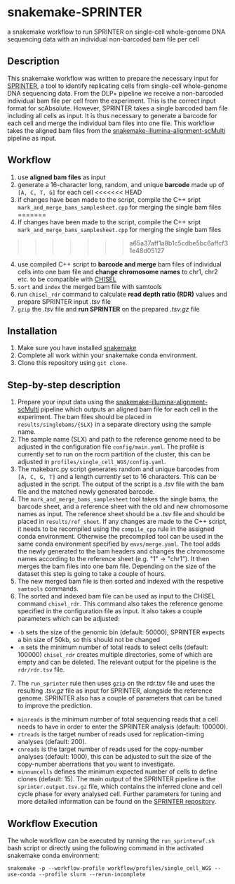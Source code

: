# snakemake-SPRINTER
a snakemake workflow to run SPRINTER on single-cell whole-genome DNA sequencing data with an individual non-barcoded bam file per cell

## Description
This snakemake workflow was written to prepare the necessary input for [SPRINTER](https://github.com/zaccaria-lab/SPRINTER), a tool to identify replicating cells from single-cell whole-genome DNA sequencing data. From the DLP+ pipeline we receive a non-barcoded individual bam file per cell from the experiment. This is the correct input format for scAbsolute. However, SPRINTER takes a single barcoded bam file including all cells as input. It is thus necessary to generate a barcode for each cell and merge the individual bam files into one file. This workflow takes the aligned bam files from the [snakemake-illumina-alignment-scMulti](https://github.com/tkasper-cruk/snakemake-illumina-alignment-scMulti) pipeline as input. 

## Workflow
1. use **aligned bam files** as input
2. generate a 16-character long, random, and unique **barcode** made up of `[A, C, T, G]` for each cell
<<<<<<< HEAD
3. if changes have been made to the script, compile the C++ sript `mark_and_merge_bams_samplesheet.cpp` for merging the single bam files
=======
3. If changes have been made to the script, compile the C++ sript `mark_and_merge_bams_samplesheet.cpp` for merging the single bam files
>>>>>>> a65a37aff1a8b1c5cdbe5bc6affcf31e48d05127
4. use compiled C++ script to **barcode and merge** bam files of individual cells into one bam file and **change chromosome names** to chr1, chr2 etc. to be compatible with [CHISEL](https://github.com/raphael-group/chisel)
5. `sort` and `index` the merged bam file with samtools
6. run `chisel_rdr` command to calculate **read depth ratio (RDR)** values and prepare SPRINTER input _.tsv_ file 
7. `gzip` the _.tsv_ file and **run SPRINTER** on the prepared _.tsv.gz_ file

## Installation
1. Make sure you have installed [snakemake](https://snakemake.readthedocs.io/en/stable/getting_started/installation.html)
2. Complete all work within your snakemake conda environment.
3. Clone this repository using `git clone`.

## Step-by-step description
1. Prepare your input data using the [snakemake-illumina-alignment-scMulti](https://github.com/tkasper-cruk/snakemake-illumina-alignment-scMulti) pipeline which outputs an aligned bam file for each cell in the experiment. The bam files should be placed in `results/singlebams/{SLX}` in a separate directory using the sample name. 
2. The sample name (SLX) and path to the reference genome need to be adjusted in the configuration file `config/main.yaml`. The profile is currently set to run on the rocm partition of the cluster, this can be adjusted in `profiles/single_cell_WGS/config.yaml`.
3. The makebarc.py script generates random and unique barcodes from `[A, C, G, T]` and a length currently set to 16 characters. This can be adjusted in the script. The output of the script is a _.tsv_ file with the bam file and the matched newly generated barcode. 
4. The `mark_and_merge_bams_samplesheet` tool takes the single bams, the barcode sheet, and a reference sheet with the old and new chromosome names as input. The reference sheet should be a _.tsv_ file and should be placed in `results/ref_sheet`. If any changes are made to the C++ script, it needs to be recompiled using the `compile_cpp` rule in the assigned conda environment. Otherwise the precompiled tool can be used in the same conda environment specified by `envs/merge.yaml`. The tool adds the newly generated to the bam headers and changes the chromosome names according to the reference sheet (e.g. "1" -> "chr1"). It then merges the bam files into one bam file. Depending on the size of the dataset this step is going to take a couple of hours.
5. The new merged bam file is then sorted and indexed with the respetive `samtools` commands.
6. The sorted and indexed bam file can be used as input to the CHISEL command `chisel_rdr`. This command also takes the reference genome specified in the configuration file as input. It also takes a couple parameters which can be adjusted:
- `-b` sets the size of the genomic bin (default: 50000), SPRINTER expects a bin size of 50kb, so this should not be changed
- `-m` sets the minimum number of total reads to select cells (default: 100000)
`chisel_rdr` creates multiple directories, some of which are empty and can be deleted. The relevant output for the pipeline is the `rdr/rdr.tsv` file. 
7. The `run_sprinter` rule then uses `gzip` on the rdr.tsv file and uses the resulting _.tsv.gz_ file as input for SPRINTER, alongside the reference genome. SPRINTER also has a couple of parameters that can be tuned to improve the prediction. 
- `minreads` is the minimum number of total sequencing reads that a cell needs to have in order to enter the SPRINTER analysis (default: 100000). 
- `rtreads` is the target number of reads used for replication-timing analyses (default: 200). 
- `cnreads` is the target number of reads used for the copy-number analyses (default: 1000), this can be adjusted to suit the size of the copy-number aberrations that you want to investigate. 
- `minnumcells` defines the minimum expected number of cells to define clones (default: 15). 
The main output of the SPRINTER pipeline is the `sprinter.output.tsv.gz` file, which contains the inferred clone and cell cycle phase for every analysed cell. Further parameters for tuning and more detailed information can be found on the [SPRINTER repository](https://github.com/zaccaria-lab/SPRINTER).

## Workflow Execution
The whole workflow can be executed by running the `run_sprinterwf.sh` bash script or directly using the following command in the activated snakemake conda environment:
```
snakemake -p --workflow-profile workflow/profiles/single_cell_WGS --use-conda --profile slurm --rerun-incomplete
```

